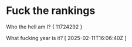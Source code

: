 # Fuck the rankings

Who the hell am I?
{ 11724292 }

What fucking year is it?
[ 2025-02-11T16:06:40Z ]
